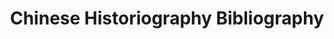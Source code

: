 ---
objectid: '10'
title: Chinese Historiography Bibliography
alternatetitle:
external_url: http://libguides.princeton.edu/chinese-historiography/
category: Recommended Subject Guides, Bibliographies, and Translations
institution: Princeton University
description: Research guide for Chinese Historiography compiled by Benjamin A. Elman
layout: resource
---